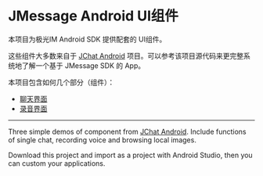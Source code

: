 # JMessage Android UI组件

本项目为极光IM Android SDK 提供配套的 UI组件。

这些组件大多数来自于 [JChat Android](http://github.com/jpush/jchat-android) 项目。可以参考该项目源代码来更完整系统地了解一个基于 JMessage SDK 的 App。

本项目包含如何几个部分（组件）：

- [聊天界面](SimpleChatDemo/)
- [录音界面](RecordVoicedDemo/)


-----------------

Three simple demos of component from [JChat Android](https://github.com/jpush/jchat-android). Include functions of single chat, recording voice and browsing local images. 

Download this project and import as a project with Android Studio, then you can custom your applications.
